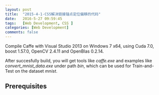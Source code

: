 ```yaml
---
layout: post
title:  "2015-4-1-CSS解决链接锚点定位偏移的代码"
date:   2016-5-27 09:59:45
tags:	[Web Development, CSS ]
categories: [Web Development]
comments: false
---
```


Compile Caffe with Visual Studio 2013 on Windows 7 x64, using Cuda 7.0, boost 1.57.0, OpenCV 2.4.11 and OpenBlas 0.2.14.  

After succesfully build, you will get tools like *caffe.exe* and examples  like *convert_mnist_data.exe* under path *bin*, which can be used for Train-and-Test on the dataset *mnist*.

<!-- more -->

## Prerequisites